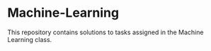 # Machine-Learning

This repository contains solutions to tasks assigned in the Machine Learning class.
